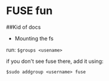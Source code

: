 FUSE fun
========
##Kid of docs 


* Mounting the fs

run:
``$groups <usename>``

if you don't see fuse there, add it using:

``$sudo addgroup <username> fuse``
